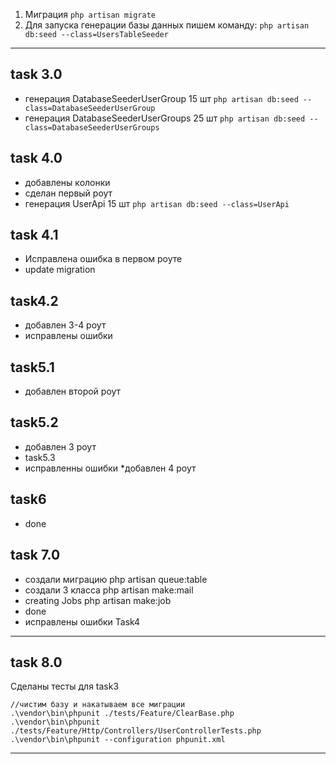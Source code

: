 1. Миграция
`php artisan migrate`
2. Для запуска генерации базы данных пишем команду:
`php artisan db:seed --class=UsersTableSeeder`
***
task 3.0
---
* генерация DatabaseSeederUserGroup 15 шт
`php artisan db:seed --class=DatabaseSeederUserGroup`
* генерация DatabaseSeederUserGroups 25 шт
`php artisan db:seed --class=DatabaseSeederUserGroups`

task 4.0
---
* добавлены колонки
* сделан первый роут
* генерация UserApi 15 шт
 `php artisan db:seed --class=UserApi`

task 4.1
--- 
* Исправлена ошибка в первом роуте
* update migration
 
task4.2
---
* добавлен 3-4 роут
* исправлены ошибки

task5.1
---
* добавлен второй роут

task5.2
---
* добавлен 3 роут
* task5.3
* исправленны ошибки
*добавлен 4 роут

task6
---
* done

task 7.0
---
* создали миграцию php artisan queue:table
* создали 3 класса php artisan make:mail
* creating Jobs php artisan make:job
* done
* исправлены ошибки Task4
***
task 8.0
---
Сделаны тесты для task3
```
//чистим базу и накатываем все миграции
.\vendor\bin\phpunit ./tests/Feature/ClearBase.php
.\vendor\bin\phpunit ./tests/Feature/Http/Controllers/UserControllerTests.php
.\vendor\bin\phpunit --configuration phpunit.xml
```
---
